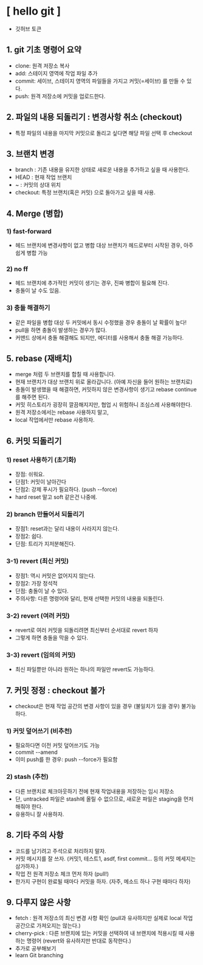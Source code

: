 # [ hello git ]

- 깃허브 토큰

## 1. git 기초 명령어 요약
* clone: 원격 저장소 복사
* add: 스테이지 영역에 작업 파일 추가 
* commit: 세이브, 스테이지 영역의 파일들을 가지고 커밋(=세이브) 를 만들 수 있다. 
* push: 원격 저장소에 커밋을 업로드한다.

## 2. 파일의 내용 되돌리기 : 변경사항 취소 (checkout)
* 특정 파일의 내용을 마지막 커밋으로 돌리고 싶다면 해당 파일 선택 후 checkout

## 3. 브랜치 변경
* branch : 기존 내용을 유지한 상태로 새로운 내용을 추가하고 싶을 때 사용한다. 
* HEAD : 현재 작업 브랜치
* ~ : 커밋의 상대 위치
* checkout: 특정 브랜치(혹은 커밋) 으로 돌아가고 싶을 때 사용.

## 4. Merge (병합)

### 1) fast-forward
* 헤드 브랜치에 변경사항이 없고 병합 대상 브랜치가 헤드로부터 시작된 경우, 아주 쉽게 병합 가능

### 2) no ff
* 헤드 브랜치에 추가적인 커밋이 생기는 경우, 진짜 병합이 필요해 진다. 
* 충돌이 날 수도 있음.

### 3) 충돌 해결하기
* 같은 파일을 병합 대상 두 커밋에서 동시 수정했을 경우 충돌이 날 확률이 높다!
* pull을 하면 충돌이 발생하는 경우가 많다.
* 커맨드 상에서 충돌 해결해도 되지만, 에디터를 사용해서 충돌 해결 가능하다.

## 5. rebase (재배치)
* merge 처럼 두 브랜치를 합칠 때 사용합니다.
* 현재 브랜치가 대상 브랜치 위로 올라갑니다. (아예 자신을 들어 원하는 브랜치로)
* 충돌이 발생했을 때 해결하면, 커밋하지 않은 변경사항이 생기고 rebase continue를 해주면 된다. 
* 커밋 히스토리가 굉장히 깔끔해지지만, 협업 시 위험하니 조심스레 사용해야한다.
* 원격 저장소에서는 rebase 사용하지 말고, 
* local 작업에서만 rebase 사용하자.

## 6. 커밋 되돌리기
### 1) reset 사용하기 (초기화)
* 장점: 쉬워요.
* 단점1: 커밋이 날아간다
* 단점2: 강제 푸시가 필요하다. (push --force) 
* hard reset 말고 soft 같은건 나중에.

### 2) branch 만들어서 되돌리기
* 장점1: reset과는 달리 내용이 사라지지 않는다. 
* 장점2: 쉽다. 
* 단점: 트리가 지저분해진다.

### 3-1) revert (최신 커밋)
* 장점1: 역시 커밋은 없어지지 않는다.
* 장점2: 가장 정석적
* 단점: 충돌이 날 수 있다.
* 주의사항: 다른 명령어와 달리, 현재 선택한 커밋의 내용을 되돌린다.

### 3-2) revert (여러 커밋)
* revert로 여러 커밋을 되돌리려면 최신부터 순서대로 revert 하자
* 그렇게 하면 충돌을 막을 수 있다.

### 3-3) revert (임의의 커밋)
* 최신 파일뿐만 아니라 원하는 하나의 파일만 revert도 가능하다.

## 7. 커밋 정정 : checkout 불가
* checkout은 현재 작업 공간의 변경 사항이 있을 경우 (불일치가 있을 경우) 불가능하다. 

### 1) 커밋 덮어쓰기 (비추천)
* 필요하다면 이전 커밋 덮어쓰기도 가능
* commit --amend
* 이미 push를 한 경우: push --force가 필요함

### 2) stash (추천)
* 다른 브랜치로 체크아웃하기 전에 현재 작업내용을 저장하는 임시 저장소
* 단, untracked 파일은 stash에 올릴 수 없으므로, 새로운 파일은 staging을 먼저 해줘야 한다.
* 유용하니 잘 사용하자.

## 8. 기타 주의 사항
* 코드를 남기려고 주석으로 처리하지 말자.
* 커밋 메시지를 잘 쓰자. (커밋1, 테스트1, asdf, first commit... 등의 커밋 메세지는 삼가하자.)
* 작업 전 원격 저장소 체크 먼저 하자 (pull!)
* 한가지 구현이 완료될 때마다 커밋을 하자. (자주, 메소드 하나 구현 때마다 하자)

## 9. 다루지 않은 사항
* fetch : 원격 저장소의 최신 변경 사항 확인 (pull과 유사하지만 실제로 local 작업 공간으로 가져오지는 않는다.)
* cherry-pick : 다른 브랜치에 있는 커밋을 선택하여 내 브랜치에 적용시킬 때 사용하는 명령어 (revert와 유사하지만 반대로 동작한다.)
* 추가로 공부해보기
* learn Git branching

